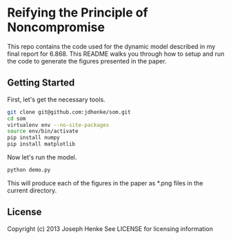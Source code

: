 Reifying the Principle of Noncompromise
===

This repo contains the code used for the dynamic model described in my final report for 6.868. This README walks you through how to setup and run the code to generate the figures presented in the paper.

## Getting Started

First, let's get the necessary tools.
```bash
git clone git@github.com:jdhenke/som.git
cd som
virtualenv env --no-site-packages
source env/bin/activate
pip install numpy
pip install matplotlib
```

Now let's run the model.
```bash
python demo.py
```

This will produce each of the figures in the paper as *.png files in the current directory.

## License
Copyright (c) 2013 Joseph Henke
See LICENSE for licensing information
